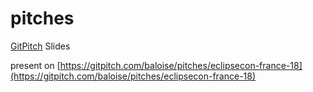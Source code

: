 # pitches
[GitPitch](https://github.com/gitpitch/gitpitch#what-is-gitpitch) Slides

present on [https://gitpitch.com/baloise/pitches/eclipsecon-france-18](https://gitpitch.com/baloise/pitches/eclipsecon-france-18)